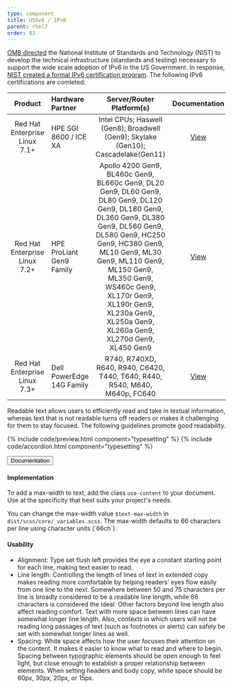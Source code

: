 ```yaml
---
type: component
title: USGv6 / IPv6
parent: rhel7
order: 03
---
```


<!-- Typsetting section begin -->
[OMB directed](https://www.whitehouse.gov/sites/whitehouse.gov/files/omb/assets/egov_docs/transition-to-ipv6.pdf) the National Institute of Standards and Technology (NIST) to develop the technical infrastructure (standards and testing) necessary to support the wide scale adoption of IPv6 in the US Government. In response, [NIST created a formal IPv6 certification program](https://www.nist.gov/programs-projects/usgv6-technical-basis-next-generation-internet). The following IPv6 certifications are comleted:

| Product | Hardware Partner | Server/Router Platform(s) | Documentation |
|:-------:|:-----------------|:-------------------------:|:-------------:|
| Red Hat Enterprise Linux 7.1+ | HPE SGI 8600 / ICE XA | Intel CPUs; Haswell (Gen8); Broadwell (Gen9); Skylake (Gen10); Cascadelake(Gen11)| [View](https://www.iol.unh.edu/registry/usgv6/430/sdoc) |
| Red Hat Enterprise Linux 7.2+ | HPE ProLiant Gen9 Family | Apollo 4200 Gen9, BL460c Gen9, BL660c Gen9, DL20 Gen9, DL60 Gen9, DL80 Gen9, DL120 Gen9, DL180 Gen9, DL360 Gen9, DL380 Gen9, DL560 Gen9, DL580 Gen9, HC250 Gen9, HC380 Gen9, ML10 Gen9, ML30 Gen9, ML110 Gen9, ML150 Gen9, ML350 Gen9, WS460c Gen9, XL170r Gen9, XL190r Gen9, XL230a Gen9, XL250a Gen9, XL260a Gen9, XL270d Gen9, XL450 Gen9 | [View](https://www.iol.unh.edu/registry/usgv6/384/sdoc) |
| Red Hat Enterprise Linux 7.3+ | Dell PowerEdge 14G Family | R740, R740XD, R640, R940, C6420, T440, T640, R440, R540, M640, M640p, FC640 | [View](https://www.iol.unh.edu/registry/usgv6/420/sdoc) |


<p>Readable text allows users to efficiently read and take in textual information, whereas text that is not readable turns off readers or makes it challenging for them to stay focused. The following guidelines promote good readability.</p>

{% include code/preview.html component="typesetting" %}
{% include code/accordion.html component="typesetting" %}
<div class="usa-accordion-bordered usa-accordion-docs">
  <button class="usa-button-unstyled usa-accordion-button"
      aria-expanded="true" aria-controls="typesetting-docs">
    Documentation
  </button>
  <div id="typesetting-docs" class="usa-accordion-content">
    <h4 class="usa-heading">Implementation</h4>
    <p>To add a max-width to text, add the class <code>usa-content</code> to your document. Use at the specificity that best suits your project's needs.</p>
    <p>You can change the max-width value <code>$text-max-width</code> in <code>dist/scss/core/_variables.scss</code>. The max-width defaults to 66 characters per line using character units (`66ch`).</p>
    <h4 class="usa-heading">Usability</h4>
    <ul class="usa-content-list">
      <li>Alignment: Type set flush left provides the eye a constant starting point for each line, making text easier to read.</li>
      <li>Line length: Controlling the length of lines of text in extended copy makes reading more comfortable by helping readers’ eyes flow easily from one line to the next. Somewhere between 50 and 75 characters per line is broadly considered to be a readable line length, while 66 characters is considered the ideal. Other factors beyond line length also affect reading comfort. Text with more space between lines can have somewhat longer line length. Also, contexts in which users will not be reading long passages of text (such as footnotes or alerts) can safely be set with somewhat longer lines as well.</li>
      <li>Spacing: White space affects how the user focuses their attention on the content. It makes it easier to know what to read and where to begin. Spacing between typographic elements should be open enough to feel light, but close enough to establish a proper relationship between elements. When setting headers and body copy, white space should be 60px, 30px, 20px, or 15px.</li>
    </ul>
  </div>
</div>
